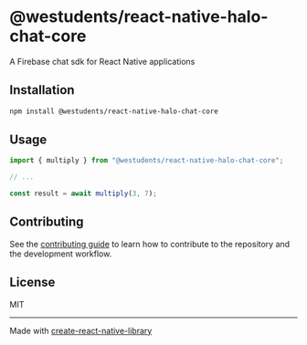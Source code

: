 # @westudents/react-native-halo-chat-core
A Firebase chat sdk for React Native applications
## Installation

```sh
npm install @westudents/react-native-halo-chat-core
```

## Usage

```js
import { multiply } from "@westudents/react-native-halo-chat-core";

// ...

const result = await multiply(3, 7);
```

## Contributing

See the [contributing guide](CONTRIBUTING.md) to learn how to contribute to the repository and the development workflow.

## License

MIT

---

Made with [create-react-native-library](https://github.com/callstack/react-native-builder-bob)
